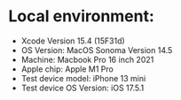 # Local environment: 

- Xcode Version 15.4 (15F31d)
- OS Version: MacOS Sonoma Version 14.5
- Machine: Macbook Pro 16 inch 2021
- Apple chip: Apple M1 Pro
- Test device model: iPhone 13 mini
- Test device OS Version: iOS 17.5.1
